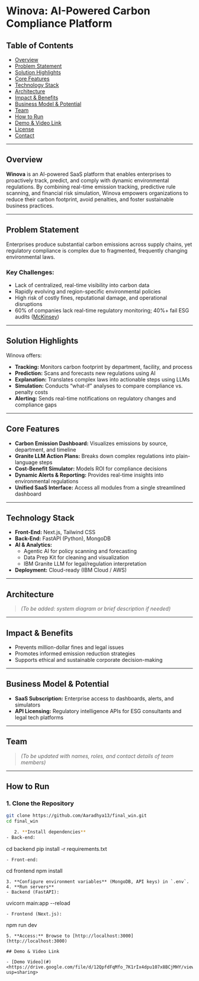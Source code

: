 # Winova: AI-Powered Carbon Compliance Platform

## Table of Contents

- [Overview](#overview)
- [Problem Statement](#problem-statement)
- [Solution Highlights](#solution-highlights)
- [Core Features](#core-features)
- [Technology Stack](#technology-stack)
- [Architecture](#architecture)
- [Impact & Benefits](#impact--benefits)
- [Business Model & Potential](#business-model--potential)
- [Team](#team)
- [How to Run](#how-to-run)
- [Demo & Video Link](#demo--video-link)
- [License](#license)
- [Contact](#contact)

---

## Overview

**Winova** is an AI-powered SaaS platform that enables enterprises to proactively track, predict, and comply with dynamic environmental regulations. By combining real-time emission tracking, predictive rule scanning, and financial risk simulation, Winova empowers organizations to reduce their carbon footprint, avoid penalties, and foster sustainable business practices.

---

## Problem Statement

Enterprises produce substantial carbon emissions across supply chains, yet regulatory compliance is complex due to fragmented, frequently changing environmental laws.

### Key Challenges:

- Lack of centralized, real-time visibility into carbon data  
- Rapidly evolving and region-specific environmental policies  
- High risk of costly fines, reputational damage, and operational disruptions  
- 60% of companies lack real-time regulatory monitoring; 40%+ fail ESG audits ([McKinsey](https://www.mckinsey.com/))  

---

## Solution Highlights

Winova offers:

- **Tracking:** Monitors carbon footprint by department, facility, and process  
- **Prediction:** Scans and forecasts new regulations using AI  
- **Explanation:** Translates complex laws into actionable steps using LLMs  
- **Simulation:** Conducts “what-if” analyses to compare compliance vs. penalty costs  
- **Alerting:** Sends real-time notifications on regulatory changes and compliance gaps  

---

## Core Features

- **Carbon Emission Dashboard:** Visualizes emissions by source, department, and timeline  
- **Granite LLM Action Plans:** Breaks down complex regulations into plain-language steps  
- **Cost-Benefit Simulator:** Models ROI for compliance decisions  
- **Dynamic Alerts & Reporting:** Provides real-time insights into environmental regulations  
- **Unified SaaS Interface:** Access all modules from a single streamlined dashboard  

---

## Technology Stack

- **Front-End:** Next.js, Tailwind CSS  
- **Back-End:** FastAPI (Python), MongoDB  
- **AI & Analytics:**  
  - Agentic AI for policy scanning and forecasting  
  - Data Prep Kit for cleaning and visualization  
  - IBM Granite LLM for legal/regulation interpretation  
- **Deployment:** Cloud-ready (IBM Cloud / AWS)  

---

## Architecture

> *(To be added: system diagram or brief description if needed)*

---

## Impact & Benefits

- Prevents million-dollar fines and legal issues  
- Promotes informed emission reduction strategies  
- Supports ethical and sustainable corporate decision-making  

---

## Business Model & Potential

- **SaaS Subscription:** Enterprise access to dashboards, alerts, and simulators  
- **API Licensing:** Regulatory intelligence APIs for ESG consultants and legal tech platforms  

---

## Team

> *(To be updated with names, roles, and contact details of team members)*

---

## How to Run

### 1. Clone the Repository
```bash
git clone https://github.com/Aaradhya13/final_win.git
cd final_win

   2. **Install dependencies**
- Back-end:
  ```
  cd backend
  pip install -r requirements.txt
  ```
- Front-end:
  ```
  cd frontend
  npm install
  ```
3. **Configure environment variables** (MongoDB, API keys) in `.env`.
4. **Run servers**
- Backend (FastAPI):
  ```
  uvicorn main:app --reload
  ```
- Frontend (Next.js):
  ```
  npm run dev
  ```
5. **Access:** Browse to [http://localhost:3000](http://localhost:3000)

## Demo & Video Link

- [Demo Video](#) <https://drive.google.com/file/d/12QpfdFqMfo_7K1rIx4dpu107x8BCjMHY/view?usp=sharing>







